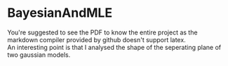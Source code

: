 # BayesianAndMLE
You're suggested to see the PDF to know the entire project as the markdown compiler provided by github doesn't support latex.<br>
An interesting point is that I analysed the shape of the seperating plane of two gaussian models.<br>

